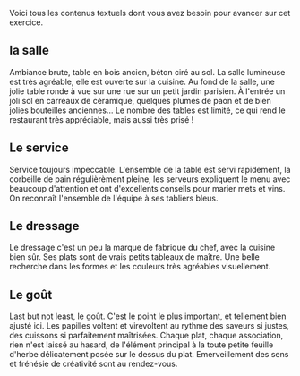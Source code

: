 Voici tous les contenus textuels dont vous avez besoin pour avancer sur cet exercice.



## la salle

Ambiance brute, table en bois ancien, béton ciré au sol. La salle lumineuse est très agréable, elle est ouverte sur la cuisine. Au fond de la salle, une jolie table ronde à vue sur une rue sur un petit jardin parisien. À l'entrée un joli sol en carreaux de céramique, quelques plumes de paon et de bien jolies bouteilles anciennes...
Le nombre des tables est limité, ce qui rend le restaurant très appréciable, mais aussi très prisé !


## Le service

Service toujours impeccable. L'ensemble de la table est servi rapidement, la corbeille de pain régulièrèment pleine, les serveurs expliquent le menu avec beaucoup d'attention et ont d'excellents conseils pour marier mets et vins.
On reconnaît l'ensemble de l'équipe à ses tabliers bleus.


## Le dressage

Le dressage c'est un peu la marque de fabrique du chef, avec la cuisine bien sûr. Ses plats sont de vrais petits tableaux de maître. Une belle recherche dans les formes et les couleurs très agréables visuellement.


## Le goût

Last but not least, le goût. C'est le point le plus important, et tellement bien ajusté ici. Les papilles voltent et virevoltent au rythme des saveurs si justes, des cuissons si parfaitement maîtrisées.
Chaque plat, chaque association, rien n'est laissé au hasard, de l'élément principal à la toute petite feuille d'herbe délicatement posée sur le dessus du plat. Emerveillement des sens et frénésie de créativité sont au rendez-vous.
